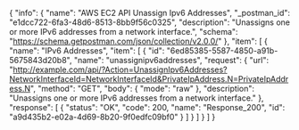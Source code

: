 {
  "info": {
    "name": "AWS EC2 API Unassign Ipv6 Addresses",
    "_postman_id": "e1dcc722-6fa3-48d6-8513-8bb9f56c0325",
    "description": "Unassigns one or more IPv6 addresses from a network interface.",
    "schema": "https://schema.getpostman.com/json/collection/v2.0.0/"
  },
  "item": [
    {
      "name": "IPv6 Addresses",
      "item": [
        {
          "id": "6ed85385-5587-4850-a91b-5675843d20b8",
          "name": "unassignipv6addresses",
          "request": {
            "url": "http://example.com/api/?Action=UnassignIpv6Addresses?NetworkInterfaceId=NetworkInterfaceId&PrivateIpAddress.N=PrivateIpAddress.N",
            "method": "GET",
            "body": {
              "mode": "raw"
            },
            "description": "Unassigns one or more IPv6 addresses from a network interface."
          },
          "response": [
            {
              "status": "OK",
              "code": 200,
              "name": "Response_200",
              "id": "a9d435b2-e02a-4d69-8b20-9f0edfc09bf0"
            }
          ]
        }
      ]
    }
  ]
}